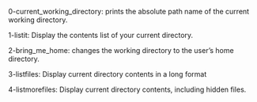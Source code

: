 0-current_working_directory:
prints the absolute path name of the current working directory.

1-listit:
Display the contents list of your current directory.

2-bring_me_home:
changes the working directory to the user’s home directory.

3-listfiles:
Display current directory contents in a long format

4-listmorefiles:
Display current directory contents, including hidden files.
